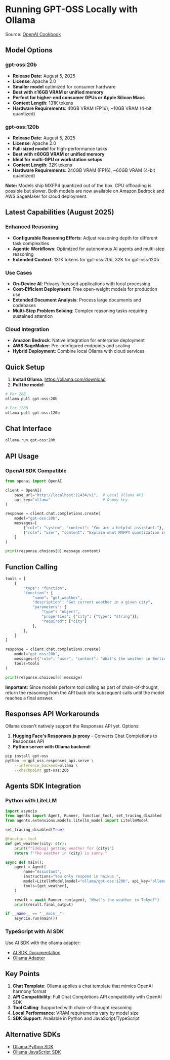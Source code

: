 # Running GPT-OSS Locally with Ollama

Source: [OpenAI Cookbook](https://cookbook.openai.com/articles/gpt-oss/run-locally-ollama)

## Model Options

### gpt-oss:20b
- **Release Date**: August 5, 2025
- **License**: Apache 2.0
- **Smaller model** optimized for consumer hardware
- **Best with ≥16GB VRAM or unified memory**
- **Perfect for higher-end consumer GPUs or Apple Silicon Macs**
- **Context Length**: 131K tokens
- **Hardware Requirements**: 40GB VRAM (FP16), ~10GB VRAM (4-bit quantized)

### gpt-oss:120b
- **Release Date**: August 5, 2025
- **License**: Apache 2.0
- **Full-sized model** for high-performance tasks
- **Best with ≥80GB VRAM or unified memory**
- **Ideal for multi-GPU or workstation setups**
- **Context Length**: 32K tokens
- **Hardware Requirements**: 240GB VRAM (FP16), ~60GB VRAM (4-bit quantized)

**Note:** Models ship MXFP4 quantized out of the box. CPU offloading is possible but slower. Both models are now available on Amazon Bedrock and AWS SageMaker for cloud deployment.

## Latest Capabilities (August 2025)

### Enhanced Reasoning
- **Configurable Reasoning Efforts**: Adjust reasoning depth for different task complexities
- **Agentic Workflows**: Optimized for autonomous AI agents and multi-step reasoning
- **Extended Context**: 131K tokens for gpt-oss:20b, 32K for gpt-oss:120b

### Use Cases
- **On-Device AI**: Privacy-focused applications with local processing
- **Cost-Efficient Deployment**: Free open-weight models for production use
- **Extended Document Analysis**: Process large documents and codebases
- **Multi-Step Problem Solving**: Complex reasoning tasks requiring sustained attention

### Cloud Integration
- **Amazon Bedrock**: Native integration for enterprise deployment
- **AWS SageMaker**: Pre-configured endpoints and scaling
- **Hybrid Deployment**: Combine local Ollama with cloud services

## Quick Setup

1. **Install Ollama**: https://ollama.com/download
2. **Pull the model**:
```bash
# For 20B
ollama pull gpt-oss:20b

# For 120B
ollama pull gpt-oss:120b
```

## Chat Interface

```bash
ollama run gpt-oss:20b
```

## API Usage

### OpenAI SDK Compatible

```python
from openai import OpenAI

client = OpenAI(
    base_url="http://localhost:11434/v1",  # Local Ollama API
    api_key="ollama"                       # Dummy key
)

response = client.chat.completions.create(
    model="gpt-oss:20b",
    messages=[
        {"role": "system", "content": "You are a helpful assistant."},
        {"role": "user", "content": "Explain what MXFP4 quantization is."}
    ]
)

print(response.choices[0].message.content)
```

## Function Calling

```python
tools = [
    {
        "type": "function",
        "function": {
            "name": "get_weather",
            "description": "Get current weather in a given city",
            "parameters": {
                "type": "object",
                "properties": {"city": {"type": "string"}},
                "required": ["city"]
            },
        },
    }
]

response = client.chat.completions.create(
    model="gpt-oss:20b",
    messages=[{"role": "user", "content": "What's the weather in Berlin right now?"}],
    tools=tools
)

print(response.choices[0].message)
```

**Important:** Since models perform tool calling as part of chain-of-thought, return the reasoning from the API back into subsequent calls until the model reaches a final answer.

## Responses API Workarounds

Ollama doesn't natively support the Responses API yet. Options:

1. **Hugging Face's Responses.js proxy** - Converts Chat Completions to Responses API
2. **Python server with Ollama backend**:
```bash
pip install gpt-oss
python -m gpt_oss.responses_api.serve \
    --inference_backend=ollama \
    --checkpoint gpt-oss:20b
```

## Agents SDK Integration

### Python with LiteLLM

```python
import asyncio
from agents import Agent, Runner, function_tool, set_tracing_disabled
from agents.extensions.models.litellm_model import LitellmModel

set_tracing_disabled(True)

@function_tool
def get_weather(city: str):
    print(f"[debug] getting weather for {city}")
    return f"The weather in {city} is sunny."

async def main():
    agent = Agent(
        name="Assistant",
        instructions="You only respond in haikus.",
        model=LitellmModel(model="ollama/gpt-oss:120b", api_key="ollama"),
        tools=[get_weather],
    )

    result = await Runner.run(agent, "What's the weather in Tokyo?")
    print(result.final_output)

if __name__ == "__main__":
    asyncio.run(main())
```

### TypeScript with AI SDK

Use AI SDK with the ollama adapter:
- [AI SDK Documentation](https://openai.github.io/openai-agents-js/extensions/ai-sdk/)
- [Ollama Adapter](https://ai-sdk.dev/providers/community-providers/ollama)

## Key Points

1. **Chat Template**: Ollama applies a chat template that mimics OpenAI harmony format
2. **API Compatibility**: Full Chat Completions API compatibility with OpenAI SDK
3. **Tool Calling**: Supported with chain-of-thought reasoning
4. **Local Performance**: VRAM requirements vary by model size
5. **SDK Support**: Available in Python and JavaScript/TypeScript

## Alternative SDKs

- [Ollama Python SDK](https://github.com/ollama/ollama-python)
- [Ollama JavaScript SDK](https://github.com/ollama/ollama-js)